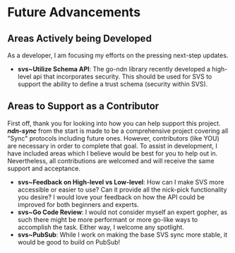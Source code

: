 # Future Advancements

## Areas Actively being Developed

As a developer, I am focusing my efforts on the pressing next-step updates.

- **svs~Utilize Schema API**: The go-ndn library recently developed a high-level api that incorporates security. This should be used for SVS to support the ability to define a trust schema (security within SVS).

## Areas to Support as a Contributor

First off, thank you for looking into how you can help support this project. ***ndn-sync*** from the start is made to be a comprehensive project covering all "Sync" protocols including future ones. However, contributors (like YOU) are necessary in order to complete that goal. To assist in development, I have included areas which I believe would be best for you to help out in. Nevertheless, all contributions are welcomed and will receive the same support and acceptance.

- **svs~Feedback on High-level vs Low-level**: How can I make SVS more accessible or easier to use? Can it provide all the nick-pick functionality you desire? I would love your feedback on how the API could be improved for both beginners and experts.
- **svs~Go Code Review**: I would not consider myself an expert gopher, as such there might be more performant or more go-like ways to accomplish the task. Either way, I welcome any spotlight.
- **svs~PubSub**: While I work on making the base SVS sync more stable, it would be good to build on PubSub!
